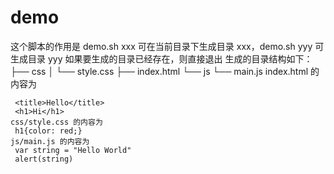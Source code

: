 # demo
 这个脚本的作用是 demo.sh xxx 可在当前目录下生成目录 xxx，demo.sh yyy 可生成目录 yyy
如果要生成的目录已经存在，则直接退出
生成的目录结构如下：
 ├── css
 │   └── style.css
 ├── index.html
 └── js
     └── main.js
index.html 的内容为
``` <!DOCTYPE>
 <title>Hello</title>
 <h1>Hi</h1>
css/style.css 的内容为
 h1{color: red;}
js/main.js 的内容为
 var string = "Hello World"
 alert(string)
```

